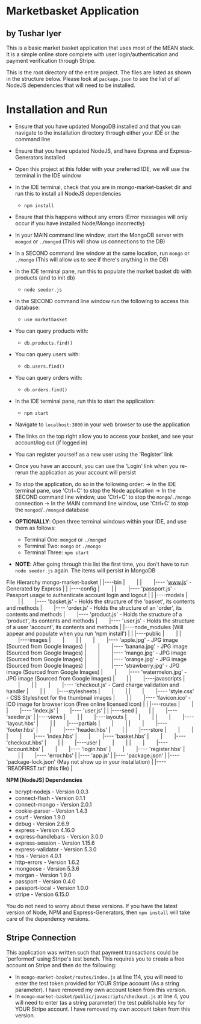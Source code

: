 # Marketbasket Application
## by Tushar Iyer


This is a basic market basket application that uses most of the MEAN stack. It is a simple online store complete with user login/authentication and payment verification through Stripe.

This is the root directory of the entire project. The files are listed as shown in the structure below. Please look at `package.json` to see the list of all NodeJS dependencies that will need to be installed.


# Installation and Run
 - Ensure that you have updated MongoDB installed and that you can navigate to the installation directory through either your IDE or the command line
 - Ensure that you have updated NodeJS, and have Express and Express-Generators installed
 - Open this project at this folder with your preferred IDE, we will use the terminal in the IDE window
 - In the IDE terminal, check that you are in mongo-market-basket dir and run this to install all NodeJS dependencies
   - `npm install`
 - Ensure that this happens without any errors (Error messages will only occur if you have installed Node/Mongo incorrectly)
 - In your MAIN command line window, start the MongoDB server with `mongod` or `./mongod` (This will show us connections to the DB)
 - In a SECOND command line window at the same location, run `mongo` or `./mongo` (This will allow us to see if there's anything in the DB)
 - In the IDE terminal pane, run this to populate the market basket db with products (and to init db)
   - `node seeder.js`
 - In the SECOND command line window run the following to access this database:
   - `use marketbasket`
 - You can query products with:
   - `db.products.find()`
 - You can query users with:
   - `db.users.find()`
 - You can query orders with:
   - `db.orders.find()`
 - In the IDE terminal pane, run this to start the application:
   - `npm start`
 - Navigate to `localhost:3000` in your web browser to use the application
 - The links on the top right allow you to access your basket, and see your account/log out (if logged in)
 - You can register yourself as a new user using the 'Register' link
 - Once you have an account, you can use the 'Login' link when you re-rerun the application as your account will persist
 - To stop the application, do so in the following order:
   -> In the IDE terminal pane, use 'Ctrl+C' to stop the Node application
   -> In the SECOND command line window, use 'Ctrl+C' to stop the `mongo`/`./mongo` connection
   -> In the MAIN command line window, use 'Ctrl+C' to stop the `mongod`/`./mongod` database

 - **OPTIONALLY**: Open three terminal windows within your IDE, and use them as follows:
   - Terminal One: `mongod` or `./mongod`
   - Terminal Two: `mongo` or `./mongo`
   - Terminal Three: `npm start`

 - **NOTE**: After going through this list the first time, you don't have to run `node seeder.js` again. The items will persist in MongoDB

File Hierarchy
mongo-market-basket
   |
   |----bin
   |&nbsp;&nbsp;&nbsp;&nbsp;&nbsp;&nbsp;&nbsp;&nbsp;|
   |&nbsp;&nbsp;&nbsp;&nbsp;&nbsp;&nbsp;&nbsp;&nbsp;|---- 'www.js' - Generated by Express
   |
   |
   |----config
   |&nbsp;&nbsp;&nbsp;&nbsp;&nbsp;&nbsp;&nbsp;&nbsp;|
   |&nbsp;&nbsp;&nbsp;&nbsp;&nbsp;&nbsp;&nbsp;&nbsp;|---- 'passport.js' - Passport usage to authenticate account login and logout
   |
   |
   |----models
   |&nbsp;&nbsp;&nbsp;&nbsp;&nbsp;&nbsp;&nbsp;&nbsp;|
   |&nbsp;&nbsp;&nbsp;&nbsp;&nbsp;&nbsp;&nbsp;&nbsp;|---- 'basket.js' - Holds the structure of the 'basket', its contents and methods
   |&nbsp;&nbsp;&nbsp;&nbsp;&nbsp;&nbsp;&nbsp;&nbsp;|---- 'order.js' - Holds the structure of an 'order', its contents and methods
   |&nbsp;&nbsp;&nbsp;&nbsp;&nbsp;&nbsp;&nbsp;&nbsp;|---- 'product.js' - Holds the structure of a 'product', its contents and methods
   |&nbsp;&nbsp;&nbsp;&nbsp;&nbsp;&nbsp;&nbsp;&nbsp;|---- 'user.js' - Holds the structure of a user 'account', its contents and methods
   |
   |----node_modules (Will appear and populate when you run 'npm install')
   |
   |
   |----public
   |&nbsp;&nbsp;&nbsp;&nbsp;&nbsp;&nbsp;&nbsp;&nbsp;|
   |&nbsp;&nbsp;&nbsp;&nbsp;&nbsp;&nbsp;&nbsp;&nbsp;|----images
   |&nbsp;&nbsp;&nbsp;&nbsp;&nbsp;&nbsp;&nbsp;&nbsp;|&nbsp;&nbsp;&nbsp;&nbsp;&nbsp;&nbsp;&nbsp;&nbsp;|
   |&nbsp;&nbsp;&nbsp;&nbsp;&nbsp;&nbsp;&nbsp;&nbsp;|&nbsp;&nbsp;&nbsp;&nbsp;&nbsp;&nbsp;&nbsp;&nbsp;|---- 'apple.jpg' - JPG image (Sourced from Google Images)
   |&nbsp;&nbsp;&nbsp;&nbsp;&nbsp;&nbsp;&nbsp;&nbsp;|&nbsp;&nbsp;&nbsp;&nbsp;&nbsp;&nbsp;&nbsp;&nbsp;|---- 'banana.jpg' - JPG image (Sourced from Google Images)
   |&nbsp;&nbsp;&nbsp;&nbsp;&nbsp;&nbsp;&nbsp;&nbsp;|&nbsp;&nbsp;&nbsp;&nbsp;&nbsp;&nbsp;&nbsp;&nbsp;|---- 'mango.jpg' - JPG image (Sourced from Google Images)
   |&nbsp;&nbsp;&nbsp;&nbsp;&nbsp;&nbsp;&nbsp;&nbsp;|&nbsp;&nbsp;&nbsp;&nbsp;&nbsp;&nbsp;&nbsp;&nbsp;|---- 'orange.jpg' - JPG image (Sourced from Google Images)
   |&nbsp;&nbsp;&nbsp;&nbsp;&nbsp;&nbsp;&nbsp;&nbsp;|&nbsp;&nbsp;&nbsp;&nbsp;&nbsp;&nbsp;&nbsp;&nbsp;|---- 'strawberry.jpg' - JPG image (Sourced from Google Images)
   |&nbsp;&nbsp;&nbsp;&nbsp;&nbsp;&nbsp;&nbsp;&nbsp;|&nbsp;&nbsp;&nbsp;&nbsp;&nbsp;&nbsp;&nbsp;&nbsp;|---- 'watermelon.jpg' - JPG image (Sourced from Google Images)
   |&nbsp;&nbsp;&nbsp;&nbsp;&nbsp;&nbsp;&nbsp;&nbsp;|
   |&nbsp;&nbsp;&nbsp;&nbsp;&nbsp;&nbsp;&nbsp;&nbsp;|----javascripts
   |&nbsp;&nbsp;&nbsp;&nbsp;&nbsp;&nbsp;&nbsp;&nbsp;|&nbsp;&nbsp;&nbsp;&nbsp;&nbsp;&nbsp;&nbsp;&nbsp;|
   |&nbsp;&nbsp;&nbsp;&nbsp;&nbsp;&nbsp;&nbsp;&nbsp;|&nbsp;&nbsp;&nbsp;&nbsp;&nbsp;&nbsp;&nbsp;&nbsp;|---- 'checkout.js' - Card charge validation and handler
   |&nbsp;&nbsp;&nbsp;&nbsp;&nbsp;&nbsp;&nbsp;&nbsp;|
   |&nbsp;&nbsp;&nbsp;&nbsp;&nbsp;&nbsp;&nbsp;&nbsp;|----stylesheets
   |&nbsp;&nbsp;&nbsp;&nbsp;&nbsp;&nbsp;&nbsp;&nbsp;|&nbsp;&nbsp;&nbsp;&nbsp;&nbsp;&nbsp;&nbsp;&nbsp;|
   |&nbsp;&nbsp;&nbsp;&nbsp;&nbsp;&nbsp;&nbsp;&nbsp;|&nbsp;&nbsp;&nbsp;&nbsp;&nbsp;&nbsp;&nbsp;&nbsp;|---- 'style.css' - CSS Stylesheet for the thumbnail images
   |&nbsp;&nbsp;&nbsp;&nbsp;&nbsp;&nbsp;&nbsp;&nbsp;|
   |&nbsp;&nbsp;&nbsp;&nbsp;&nbsp;&nbsp;&nbsp;&nbsp;|---- 'favicon.ico' - ICO image for browser icon (Free online licensed icon)
   |
   |
   |----routes
   |&nbsp;&nbsp;&nbsp;&nbsp;&nbsp;&nbsp;&nbsp;&nbsp;|
   |&nbsp;&nbsp;&nbsp;&nbsp;&nbsp;&nbsp;&nbsp;&nbsp;|---- 'index.js'
   |&nbsp;&nbsp;&nbsp;&nbsp;&nbsp;&nbsp;&nbsp;&nbsp;|---- 'user.js'
   |
   |
   |----seed
   |&nbsp;&nbsp;&nbsp;&nbsp;&nbsp;&nbsp;&nbsp;&nbsp;|
   |&nbsp;&nbsp;&nbsp;&nbsp;&nbsp;&nbsp;&nbsp;&nbsp;|---- 'seeder.js'
   |
   |----views
   |&nbsp;&nbsp;&nbsp;&nbsp;&nbsp;&nbsp;&nbsp;&nbsp;|
   |&nbsp;&nbsp;&nbsp;&nbsp;&nbsp;&nbsp;&nbsp;&nbsp;|----layouts
   |&nbsp;&nbsp;&nbsp;&nbsp;&nbsp;&nbsp;&nbsp;&nbsp;|&nbsp;&nbsp;&nbsp;&nbsp;&nbsp;&nbsp;&nbsp;&nbsp;|
   |&nbsp;&nbsp;&nbsp;&nbsp;&nbsp;&nbsp;&nbsp;&nbsp;|&nbsp;&nbsp;&nbsp;&nbsp;&nbsp;&nbsp;&nbsp;&nbsp;|---- 'layout.hbs'
   |&nbsp;&nbsp;&nbsp;&nbsp;&nbsp;&nbsp;&nbsp;&nbsp;|
   |&nbsp;&nbsp;&nbsp;&nbsp;&nbsp;&nbsp;&nbsp;&nbsp;|----partials
   |&nbsp;&nbsp;&nbsp;&nbsp;&nbsp;&nbsp;&nbsp;&nbsp;|&nbsp;&nbsp;&nbsp;&nbsp;&nbsp;&nbsp;&nbsp;&nbsp;|
   |&nbsp;&nbsp;&nbsp;&nbsp;&nbsp;&nbsp;&nbsp;&nbsp;|&nbsp;&nbsp;&nbsp;&nbsp;&nbsp;&nbsp;&nbsp;&nbsp;|---- 'footer.hbs'
   |&nbsp;&nbsp;&nbsp;&nbsp;&nbsp;&nbsp;&nbsp;&nbsp;|&nbsp;&nbsp;&nbsp;&nbsp;&nbsp;&nbsp;&nbsp;&nbsp;|---- 'header.hbs'
   |&nbsp;&nbsp;&nbsp;&nbsp;&nbsp;&nbsp;&nbsp;&nbsp;|
   |&nbsp;&nbsp;&nbsp;&nbsp;&nbsp;&nbsp;&nbsp;&nbsp;|----store
   |&nbsp;&nbsp;&nbsp;&nbsp;&nbsp;&nbsp;&nbsp;&nbsp;|&nbsp;&nbsp;&nbsp;&nbsp;&nbsp;&nbsp;&nbsp;&nbsp;|
   |&nbsp;&nbsp;&nbsp;&nbsp;&nbsp;&nbsp;&nbsp;&nbsp;|&nbsp;&nbsp;&nbsp;&nbsp;&nbsp;&nbsp;&nbsp;&nbsp;|---- 'index.hbs'
   |&nbsp;&nbsp;&nbsp;&nbsp;&nbsp;&nbsp;&nbsp;&nbsp;|&nbsp;&nbsp;&nbsp;&nbsp;&nbsp;&nbsp;&nbsp;&nbsp;|---- 'basket.hbs'
   |&nbsp;&nbsp;&nbsp;&nbsp;&nbsp;&nbsp;&nbsp;&nbsp;|&nbsp;&nbsp;&nbsp;&nbsp;&nbsp;&nbsp;&nbsp;&nbsp;|---- 'checkout.hbs'
   |&nbsp;&nbsp;&nbsp;&nbsp;&nbsp;&nbsp;&nbsp;&nbsp;|
   |&nbsp;&nbsp;&nbsp;&nbsp;&nbsp;&nbsp;&nbsp;&nbsp;|----user
   |&nbsp;&nbsp;&nbsp;&nbsp;&nbsp;&nbsp;&nbsp;&nbsp;|&nbsp;&nbsp;&nbsp;&nbsp;&nbsp;&nbsp;&nbsp;&nbsp;|
   |&nbsp;&nbsp;&nbsp;&nbsp;&nbsp;&nbsp;&nbsp;&nbsp;|&nbsp;&nbsp;&nbsp;&nbsp;&nbsp;&nbsp;&nbsp;&nbsp;|---- 'account.hbs'
   |&nbsp;&nbsp;&nbsp;&nbsp;&nbsp;&nbsp;&nbsp;&nbsp;|&nbsp;&nbsp;&nbsp;&nbsp;&nbsp;&nbsp;&nbsp;&nbsp;|---- 'login.hbs'
   |&nbsp;&nbsp;&nbsp;&nbsp;&nbsp;&nbsp;&nbsp;&nbsp;|&nbsp;&nbsp;&nbsp;&nbsp;&nbsp;&nbsp;&nbsp;&nbsp;|---- 'register.hbs'
   |&nbsp;&nbsp;&nbsp;&nbsp;&nbsp;&nbsp;&nbsp;&nbsp;|
   |&nbsp;&nbsp;&nbsp;&nbsp;&nbsp;&nbsp;&nbsp;&nbsp;|---- 'error.hbs'
   |
   |---- 'app.js'
   |
   |---- 'package.json'
   |
   |---- 'package-lock.json' (May not show up in your installation)
   |
   |---- 'READFIRST.txt' (this file)
   |


**NPM [NodeJS] Dependencies**
- bcrypt-nodejs         - Version 0.0.3
- connect-flash         - Version 0.1.1
- connect-mongo         - Version 2.0.1
- cookie-parser         - Version 1.4.3
- csurf                 - Version 1.9.0
- debug                 - Version 2.6.9
- express               - Version 4.16.0
- express-handlebars    - Version 3.0.0
- express-session       - Version 1.15.6
- express-validator     - Version 5.3.0
- hbs                   - Version 4.0.1
- http-errors           - Version 1.6.2
- mongoose              - Version 5.3.6
- morgan                - Version 1.9.0
- passport              - Version 0.4.0
- passport-local        - Version 1.0.0
- stripe                - Version 6.15.0

You do not need to worry about these versions. If you have the latest version of Node, NPM and Express-Generators,
then `npm install` will take care of the dependency versions.

## Stripe Connection
This application was written such that payment transactions could be 'performed' using Stripe's test bench. This requires you to create a free account on Stripe and then do the following:

 - In `mongo-market-basket/routes/index.js` at line 114, you will need to enter the test token provided for YOUR Stripe account (As a string parameter). I have removed my own account token from this version.
 - In `mongo-market-basket/public/javascripts/checkout.js` at line 4, you will need to enter (as a string parameter) the test publishable key for YOUR Stripe account. I have removed my own account token from this version.
